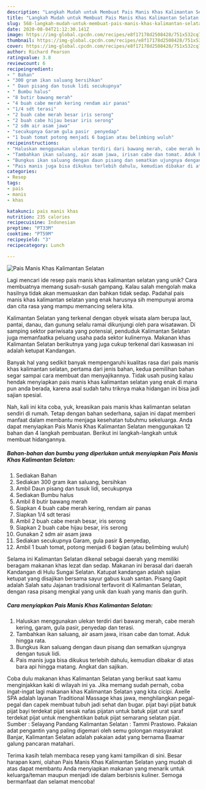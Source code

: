 ```yaml
---
description: "Langkah Mudah untuk Membuat Pais Manis Khas Kalimantan Selatan yang Menggugah Selera"
title: "Langkah Mudah untuk Membuat Pais Manis Khas Kalimantan Selatan yang Menggugah Selera"
slug: 568-langkah-mudah-untuk-membuat-pais-manis-khas-kalimantan-selatan-yang-menggugah-selera
date: 2020-08-04T21:12:30.141Z
image: https://img-global.cpcdn.com/recipes/e8f17178d2508428/751x532cq70/pais-manis-khas-kalimantan-selatan-foto-resep-utama.jpg
thumbnail: https://img-global.cpcdn.com/recipes/e8f17178d2508428/751x532cq70/pais-manis-khas-kalimantan-selatan-foto-resep-utama.jpg
cover: https://img-global.cpcdn.com/recipes/e8f17178d2508428/751x532cq70/pais-manis-khas-kalimantan-selatan-foto-resep-utama.jpg
author: Richard Pearson
ratingvalue: 3.8
reviewcount: 6
recipeingredient:
- " Bahan"
- "300 gram ikan saluang bersihkan"
- " Daun pisang dan tusuk lidi secukupnya"
- " Bumbu halus"
- "8 butir bawang merah"
- "4 buah cabe merah kering rendam air panas"
- "1/4 sdt terasi"
- "2 buah cabe merah besar iris serong"
- "2 buah cabe hijau besar iris serong"
- "2 sdm air asam jawa"
- "secukupnya Garam gula pasir  penyedap"
- "1 buah tomat potong menjadi 6 bagian atau belimbing wuluh"
recipeinstructions:
- "Haluskan menggunakan ulekan terdiri dari bawang merah, cabe merah kering, garam, gula pasir, penyedap dan terasi."
- "Tambahkan ikan saluang, air asam jawa, irisan cabe dan tomat. Aduk hingga rata."
- "Bungkus ikan saluang dengan daun pisang dan sematkan ujungnya dengan tusuk lidi."
- "Pais manis juga bisa dikukus terlebih dahulu, kemudian dibakar di atas bara api hingga matang. Angkat dan sajikan."
categories:
- Resep
tags:
- pais
- manis
- khas

katakunci: pais manis khas 
nutrition: 235 calories
recipecuisine: Indonesian
preptime: "PT33M"
cooktime: "PT59M"
recipeyield: "3"
recipecategory: Lunch

---
```



![Pais Manis Khas Kalimantan Selatan](https://img-global.cpcdn.com/recipes/e8f17178d2508428/751x532cq70/pais-manis-khas-kalimantan-selatan-foto-resep-utama.jpg)

Lagi mencari ide resep pais manis khas kalimantan selatan yang unik? Cara membuatnya memang susah-susah gampang. Kalau salah mengolah maka hasilnya tidak akan memuaskan dan bahkan tidak sedap. Padahal pais manis khas kalimantan selatan yang enak harusnya sih mempunyai aroma dan cita rasa yang mampu memancing selera kita.

Kalimantan Selatan yang terkenal dengan obyek wisata alam berupa laut, pantai, danau, dan gunung selalu ramai dikunjungi oleh para wisatawan. Di samping sektor pariwisata yang potensial, penduduk Kalimantan Selatan juga memanfaatka peluang usaha pada sektor kulinernya. Makanan khas Kalimantan Selatan berikutnya yang juga cukup terkenal dari kaswasan ini adalah ketupat Kandangan.

Banyak hal yang sedikit banyak mempengaruhi kualitas rasa dari pais manis khas kalimantan selatan, pertama dari jenis bahan, kedua pemilihan bahan segar sampai cara membuat dan menyajikannya. Tidak usah pusing kalau hendak menyiapkan pais manis khas kalimantan selatan yang enak di mana pun anda berada, karena asal sudah tahu triknya maka hidangan ini bisa jadi sajian spesial.


Nah, kali ini kita coba, yuk, kreasikan pais manis khas kalimantan selatan sendiri di rumah. Tetap dengan bahan sederhana, sajian ini dapat memberi manfaat dalam membantu menjaga kesehatan tubuhmu sekeluarga. Anda dapat menyiapkan Pais Manis Khas Kalimantan Selatan menggunakan 12 bahan dan 4 langkah pembuatan. Berikut ini langkah-langkah untuk membuat hidangannya.

<!--inarticleads1-->

##### Bahan-bahan dan bumbu yang diperlukan untuk menyiapkan Pais Manis Khas Kalimantan Selatan:

1. Sediakan  Bahan
1. Sediakan 300 gram ikan saluang, bersihkan
1. Ambil  Daun pisang dan tusuk lidi, secukupnya
1. Sediakan  Bumbu halus
1. Ambil 8 butir bawang merah
1. Siapkan 4 buah cabe merah kering, rendam air panas
1. Siapkan 1/4 sdt terasi
1. Ambil 2 buah cabe merah besar, iris serong
1. Siapkan 2 buah cabe hijau besar, iris serong
1. Gunakan 2 sdm air asam jawa
1. Sediakan secukupnya Garam, gula pasir &amp; penyedap,
1. Ambil 1 buah tomat, potong menjadi 6 bagian (atau belimbing wuluh)


Selama ini Kalimantan Selatan dikenal sebagai daerah yang memiliki beragam makanan khas lezat dan sedap. Makanan ini berasal dari daerah Kandangan di Hulu Sungai Selatan. Katupat kandangan adalah sajian ketupat yang disajikan bersama sayur gabus kuah santan. Pisang Gapit adalah Salah satu Jajanan tradisional terfavorit di Kalimantan Selatan, dengan rasa pisang mengkal yang unik dan kuah yang manis dan gurih. 

<!--inarticleads2-->

##### Cara menyiapkan Pais Manis Khas Kalimantan Selatan:

1. Haluskan menggunakan ulekan terdiri dari bawang merah, cabe merah kering, garam, gula pasir, penyedap dan terasi.
1. Tambahkan ikan saluang, air asam jawa, irisan cabe dan tomat. Aduk hingga rata.
1. Bungkus ikan saluang dengan daun pisang dan sematkan ujungnya dengan tusuk lidi.
1. Pais manis juga bisa dikukus terlebih dahulu, kemudian dibakar di atas bara api hingga matang. Angkat dan sajikan.


Coba dulu makanan khas Kalimantan Selatan yang berikut saat kamu menginjakkan kaki di wilayah ini ya. Jika memang sudah pernah, coba ingat-ingat lagi makanan khas Kalimantan Selatan yang kita cicipi. Axelle SPA adalah layanan Traditional Massage khas jawa, menghilangkan pegal-pegal dan capek membuat tubuh jadi sehat dan bugar. pijat bayi pijat batuk pijat bayi terdekat pijat sesak nafas pijatan untuk batuk pijat urat saraf terdekat pijat untuk menghentikan batuk pijat semarang selatan pijat. Sumber : Selayang Pandang Kalimantan Selatan : Tammi Prastowo. Pakaian adat pengantin yang paling digemari oleh semu golongan masyarakat Banjar, Kalimantan Selatan adalah pakaian adat yang bernama Baamar galung pancaran matahari. 

Terima kasih telah membaca resep yang kami tampilkan di sini. Besar harapan kami, olahan Pais Manis Khas Kalimantan Selatan yang mudah di atas dapat membantu Anda menyiapkan makanan yang menarik untuk keluarga/teman maupun menjadi ide dalam berbisnis kuliner. Semoga bermanfaat dan selamat mencoba!
